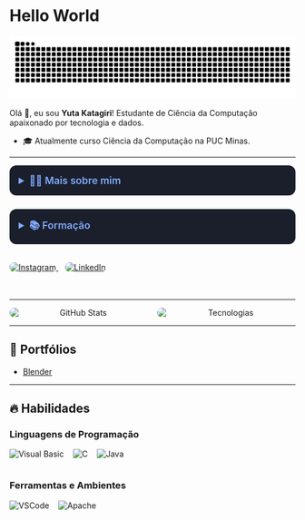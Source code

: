 # Hello World

<div align="center">
  <img src="https://github.com/katagiyu/katagiyu/blob/output/github-contribution-grid-snake2.svg" alt="snake animation">
</div>

Olá 👋, eu sou **Yuta Katagiri**! Estudante de Ciência da Computação apaixonado por tecnologia e dados.

- 🎓 Atualmente curso Ciência da Computação na PUC Minas.

---

<!-- Bloco de detalhes sobre mim e formação -->
<div style="display: flex; gap: 24px; flex-wrap: wrap; margin-bottom: 32px;">

  <details style="flex: 1; min-width: 280px; border: none; border-radius: 12px; padding: 16px; background-color: #1a1f2b;">
    <summary style="font-weight: 600; cursor: pointer; font-size: 1.1rem; color: #82aaff;">👨‍💻 Mais sobre mim</summary>
    <ul style="margin-top: 12px; color: #c0caf5; line-height: 1.5;">
      <li>💬 Tenho 19 anos, moro no Brasil atualmente, porém nasci no Japão.</li>
      <li>⚡ Gosto de ler livros, mangás e quadrinhos, além de assistir filmes e jogar videogame!</li>
    </ul>
  </details>

  <details style="flex: 1; min-width: 280px; border: none; border-radius: 12px; padding: 16px; background-color: #1a1f2b;">
    <summary style="font-weight: 600; cursor: pointer; font-size: 1.1rem; color: #82aaff;">📚 Formação</summary>
    <ul style="margin-top: 12px; color: #c0caf5; line-height: 1.5;">
      <li>🎓 Cursando Ciência da Computação na PUC Minas</li>
      <li>📆 Início: 2024 — Término previsto: 2028</li>
    </ul>
  </details>

</div>

<!-- Redes Sociais -->
<p align="left" style="margin-bottom: 48px;">
  <a href="https://www.instagram.com/yuta_katagirii?igsh=ejg4bWczM2hlZDZu" target="_blank" rel="noopener noreferrer" style="margin-right: 12px;">
    <img src="https://img.shields.io/badge/Instagram-%23E4405F.svg?&style=for-the-badge&logo=instagram&logoColor=white" height="28" style="border-radius: 8px;" alt="Instagram" />
  </a>
  <a href="https://www.linkedin.com/in/yuta-katagiri-b2a2a52b0" target="_blank" rel="noopener noreferrer">
    <img src="https://img.shields.io/badge/LinkedIn-%230077B5.svg?&style=for-the-badge&logo=linkedin&logoColor=white" height="28" style="border-radius: 8px;" alt="LinkedIn" />
  </a>
</p>

---

<!-- Estatísticas -->
<div align="center" style="display: flex; justify-content: center; gap: 16px; flex-wrap: nowrap; max-width: 820px; margin: 0 auto;">
  <img 
    src="https://github-readme-stats.vercel.app/api?username=Katagiyu&show_icons=true&theme=tokyonight&include_all_commits=true&locale=pt-br" 
    alt="GitHub Stats"
    width="400" 
    style="border-radius: 12px;"
  />
  <img 
    src="https://github-readme-stats.vercel.app/api/top-langs/?username=Katagiyu&theme=tokyonight&layout=compact&custom_title=Tecnologias&langs_count=9" 
    alt="Tecnologias"
    width="400" 
    style="border-radius: 12px;"
  />
</div>



---

## 📁 Portfólios

- [Blender](https://github.com/Katagiyu/Blender)

---

## 🔥 Habilidades

### Linguagens de Programação
<div style="display: flex; gap: 16px; align-items: center; flex-wrap: wrap; margin-bottom: 24px;">
  <img alt="Visual Basic" title="Visual Basic" height="30" src="https://upload.wikimedia.org/wikipedia/commons/4/40/VB.NET_Logo.svg" />
  <img alt="C" title="C" height="30" src="https://cdn.jsdelivr.net/gh/devicons/devicon/icons/c/c-original.svg" />
  <img alt="Java" title="Java" height="30" src="https://cdn.jsdelivr.net/gh/devicons/devicon/icons/java/java-original.svg" />
</div>

### Ferramentas e Ambientes
<div style="display: flex; gap: 16px; align-items: center; flex-wrap: wrap;">
  <img alt="VSCode" title="VSCode" height="30" src="https://cdn.jsdelivr.net/gh/devicons/devicon/icons/vscode/vscode-original.svg" />
  <img alt="Apache" title="Apache" height="30" src="https://cdn.jsdelivr.net/gh/devicons/devicon/icons/apache/apache-original.svg" />
</div>
